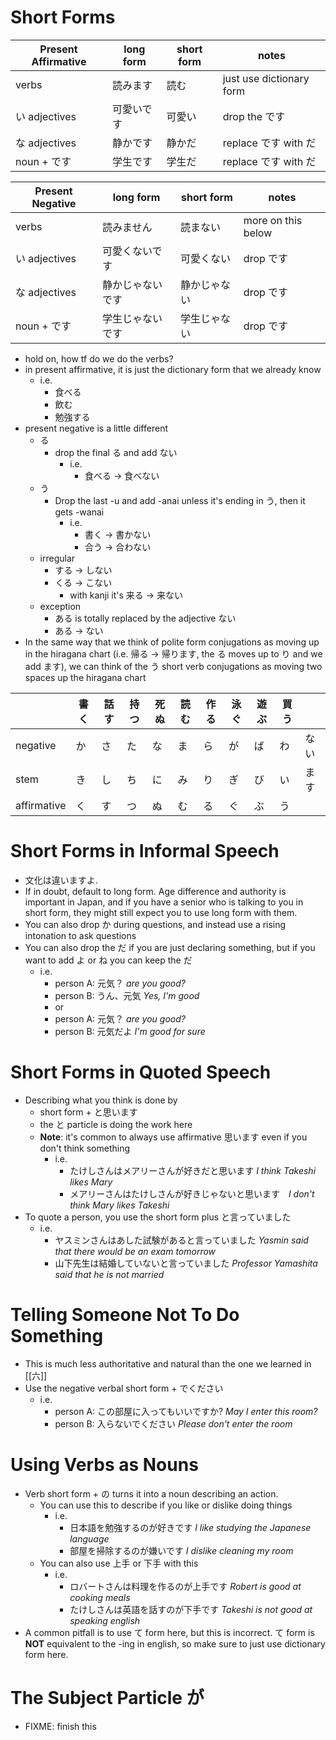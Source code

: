 # Short Forms

| Present Affirmative | long form | short form | notes                    |
| ------------------- | --------- | ---------- | ------------------------ |
| verbs               | 読みます      | 読む         | just use dictionary form |
| い adjectives        | 可愛いです     | 可愛い        | drop the です              |
| な adjectives        | 静かです      | 静かだ        | replace です with だ        |
| noun + です           | 学生です      | 学生だ        | replace です with だ        |

| Present Negative | long form | short form | notes              |
| ---------------- | --------- | ---------- | ------------------ |
| verbs            | 読みません     | 読まない       | more on this below |
| い adjectives     | 可愛くないです   | 可愛くない      | drop です            |
| な adjectives     | 静かじゃないです  | 静かじゃない     | drop です            |
| noun + です        | 学生じゃないです  | 学生じゃない     | drop です            |

- hold on, how tf do we do the verbs?
- in present affirmative, it is just the dictionary form that we already know
	- i.e.
		- 食べる
		- 飲む
		- 勉強する
- present negative is a little different
	- る
		- drop the final る and add ない
			- i.e.
				- 食べる -> 食べない
	- う
		- Drop the last -u and add -anai unless it's ending in う, then it gets -wanai 
			- i.e.
				- 書く -> 書かない
				- 合う -> 合わない
	- irregular
		- する -> しない
		- くる -> こない
			- with kanji it's 来る -> 来ない
	- exception
		- ある is totally replaced by the adjective ない
		- ある -> ない
- In the same way that we think of polite form conjugations as moving up in the hiragana chart (i.e. 帰る -> 帰ります, the る moves up to り and we add ます), we can think of the う short verb conjugations as moving two spaces up the hiragana chart

|             | 書く  | 話す  | 持つ  | 死ぬ  | 読む  | 作る  | 泳ぐ  | 遊ぶ  | 買う  |     |
| ----------- | --- | --- | --- | --- | --- | --- | --- | --- | --- | --- |
| negative    | か   | さ   | た   | な   | ま   | ら   | が   | ば   | わ   | ない  |
| stem        | き   | し   | ち   | に   | み   | り   | ぎ   | び   | い   | ます  |
| affirmative | く   | す   | つ   | ぬ   | む   | る   | ぐ   | ぶ   | う   |     |


# Short Forms in Informal Speech
- 文化は違いますよ. 
- If in doubt, default to long form. Age difference and authority is important in Japan, and if you have a senior who is talking to you in short form, they might still expect you to use long form with them.
- You can also drop か during questions, and instead use a rising intonation to ask questions
- You can also drop the だ if you are just declaring something, but if you want to add よ or ね you can keep the だ
	- i.e.
		- person A: 元気？ *are you good?*
		- person B: うん、元気 *Yes, I'm good*
		- or
		- person A:  元気？ *are you good?*
		- person B: 元気だよ *I'm good for sure*
# Short Forms in Quoted Speech
- Describing what you think is done by 
	- short form + と思います
	- the と particle is doing the work here
	- **Note**: it's common to always use affirmative 思います even if you don't think something
		- i.e.
			- たけしさんはメアリーさんが好きだと思います *I think Takeshi likes Mary*
			- メアリーさんはたけしさんが好きじゃないと思います　*I don't think Mary likes Takeshi*
- To quote a person, you use the short form plus と言っていました
	- i.e.
		- ヤスミンさんはあした試験があると言っていました *Yasmin said that there would be an exam tomorrow*
		- 山下先生は結婚していないと言っていました *Professor Yamashita said that he is not married*
# Telling Someone Not To Do Something
- This is much less authoritative and natural than the one we learned in [[六]]
- Use the negative verbal short form + でください
	- i.e.
		- person A: この部屋に入ってもいいですか? *May I enter this room?*
		- person B: 入らないでください *Please don't enter the room*
# Using Verbs as Nouns
- Verb short form + の turns it into a noun describing an action.
	- You can use this to describe if you like or dislike doing things
		- i.e.
			- 日本語を勉強するのが好きです *I like studying the Japanese language*
			- 部屋を掃除するのが嫌いです *I dislike cleaning my room*
	- You can also use 上手 or 下手 with this
		- i.e.
			- ロバートさんは料理を作るのが上手です *Robert is good at cooking meals*
			- たけしさんは英語を話すのが下手です *Takeshi is not good at speaking english*
- A common pitfall is to use て form here, but this is incorrect. て form is **NOT** equivalent to the -ing in english, so make sure to just use dictionary form here.
# The Subject Particle が
- FIXME: finish this